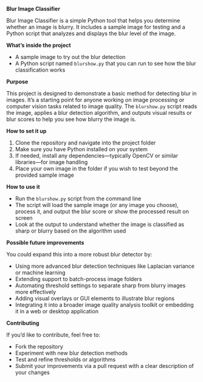 **Blur Image Classifier**

Blur Image Classifier is a simple Python tool that helps you determine whether an image is blurry. It includes a sample image for testing and a Python script that analyzes and displays the blur level of the image.

**What’s inside the project**

* A sample image to try out the blur detection
* A Python script named `blurshow.py` that you can run to see how the blur classification works

**Purpose**

This project is designed to demonstrate a basic method for detecting blur in images. It’s a starting point for anyone working on image processing or computer vision tasks related to image quality. The `blurshow.py` script reads the image, applies a blur detection algorithm, and outputs visual results or blur scores to help you see how blurry the image is.

**How to set it up**

1. Clone the repository and navigate into the project folder
2. Make sure you have Python installed on your system
3. If needed, install any dependencies—typically OpenCV or similar libraries—for image handling
4. Place your own image in the folder if you wish to test beyond the provided sample image

**How to use it**

* Run the `blurshow.py` script from the command line
* The script will load the sample image (or any image you choose), process it, and output the blur score or show the processed result on screen
* Look at the output to understand whether the image is classified as sharp or blurry based on the algorithm used

**Possible future improvements**

You could expand this into a more robust blur detector by:

* Using more advanced blur detection techniques like Laplacian variance or machine learning
* Extending support to batch-process image folders
* Automating threshold settings to separate sharp from blurry images more effectively
* Adding visual overlays or GUI elements to illustrate blur regions
* Integrating it into a broader image quality analysis toolkit or embedding it in a web or desktop application

**Contributing**

If you’d like to contribute, feel free to:

* Fork the repository
* Experiment with new blur detection methods
* Test and refine thresholds or algorithms
* Submit your improvements via a pull request with a clear description of your changes


